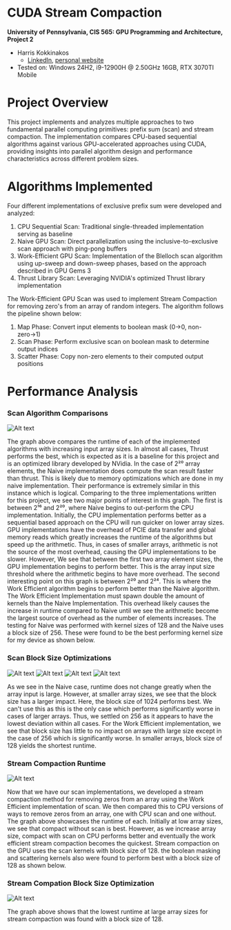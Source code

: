 CUDA Stream Compaction
======================

**University of Pennsylvania, CIS 565: GPU Programming and Architecture, Project 2**

* Harris Kokkinakos
  * [LinkedIn](https://www.linkedin.com/in/haralambos-kokkinakos-5311a3210/), [personal website](https://harriskoko.github.io/Harris-Projects/)
* Tested on: Windows 24H2, i9-12900H @ 2.50GHz 16GB, RTX 3070TI Mobile

Project Overview
======================
This project implements and analyzes multiple approaches to two fundamental parallel computing primitives: prefix sum (scan) and stream compaction. The implementation compares CPU-based sequential algorithms against various GPU-accelerated approaches using CUDA, providing insights into parallel algorithm design and performance characteristics across different problem sizes.

Algorithms Implemented
======================
Four different implementations of exclusive prefix sum were developed and analyzed:
1. CPU Sequential Scan: Traditional single-threaded implementation serving as baseline
2. Naive GPU Scan: Direct parallelization using the inclusive-to-exclusive scan approach with ping-pong buffers
3. Work-Efficient GPU Scan: Implementation of the Blelloch scan algorithm using up-sweep and down-sweep phases, based on the approach described in GPU Gems 3
4. Thrust Library Scan: Leveraging NVIDIA's optimized Thrust library implementation

The Work-Efficient GPU Scan was used to implement Stream Compaction for removing zero's from an array of random integers. The algorithm follows the pipeline shown below:
1. Map Phase: Convert input elements to boolean mask (0→0, non-zero→1)
2. Scan Phase: Perform exclusive scan on boolean mask to determine output indices
3. Scatter Phase: Copy non-zero elements to their computed output positions

Performance Analysis
======================
### Scan Algorithm Comparisons
![Alt text](img/all.png "Optional title")

The graph above compares the runtime of each of the implemented algorithms with increasing input array sizes. In almost all cases, Thrust performs the best, which is expected as it is a baseline for this project and is an optimized library developed by NVidia. In the case of 2²⁰ array elements, the Naive implementation does compute the scan result faster than thrust. This is likely due to memory optimizations which are done in my naive implementation. Their performance is extremely similar in this instance which is logical. Comparing to the three implementations written for this project, we see two major points of interest in this graph. The first is between 2¹⁶ and 2²⁰, where Naive begins to out-perform the CPU implementation. Initially, the CPU implementation performs better as a sequential based approach on the CPU will run quicker on lower array sizes. GPU implementations have the overhead of PCIE data transfer and global memory reads which greatly increases the runtime of the algorithms but speed up the arithmetic. Thus, in cases of smaller arrays, arithmetic is not the source of the most overhead, causing the GPU implementations to be slower. However, We see that between the first two array element sizes, the GPU implementation begins to perform better. This is the array input size threshold where the arithmetic begins to have more overhead. The second interesting point on this graph is between 2²⁰ and 2²⁴. This is where the Work Efficient algorithm begins to perform better than the Naive algorithm. The Work Efficient Implementation must spawn double the amount of kernels than the Naive Implementation. This overhead likely causes the increase in runtime compared to Naive until we see the arithmetic become the largest source of overhead as the number of elements increases. The testing for Naive was performed with kernel sizes of 128 and the Naive uses a block size of 256. These were found to be the best performing kernel size for my device as shown below. 

### Scan Block Size Optimizations
![Alt text](img/n16.png "Optional title")
![Alt text](img/n24.png "Optional title")
![Alt text](img/we16.png "Optional title")
![Alt text](img/we24.png "Optional title")

As we see in the Naive case, runtime does not change greatly when the array input is large. However, at smaller array sizes, we see that the block size has a larger impact. Here, the block size of 1024 performs best. We can't use this as this is the only case which performs significantly worse in cases of larger arrays. Thus, we settled on 256 as it appears to have the lowest deviation within all cases. For the Work Efficient implementation, we see that block size has little to no impact on arrays with large size except in the case of 256 which is significantly worse. In smaller arrays, block size of 128 yields the shortest runtime.  

### Stream Compaction Runtime
![Alt text](img/allsc.png "Optional title")

Now that we have our scan implementations, we developed a stream compaction method for removing zeros from an array using the Work Efficient implementation of scan. We then compared this to CPU versions of ways to remove zeros from an array, one with CPU scan and one without. The graph above showcases the runtime of each. Initially at low array sizes, we see that compact without scan is best. However, as we increase array size, compact with scan on CPU performs better and eventually the work efficient stream compaction becomes the quickest. Stream compaction on the GPU uses the scan kernels with block size of 128. the boolean masking and scattering kernels also were found to perform best with a block size of 128 as shown below.

### Stream Compation Block Size Optimization
![Alt text](img/sc.png "Optional title")

The graph above shows that the lowest runtime at large array sizes for stream compaction was found with a block size of 128. 
